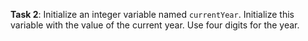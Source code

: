 **Task 2**: Initialize an integer variable named `currentYear`. Initialize this variable with the value of the current year. Use four digits for the year.
